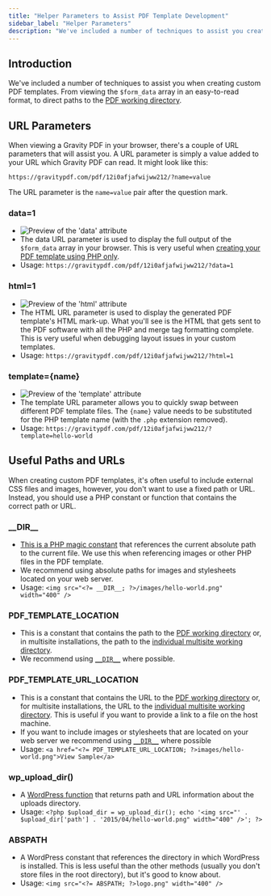```yaml
---
title: "Helper Parameters to Assist PDF Template Development"
sidebar_label: "Helper Parameters"
description: "We've included a number of techniques to assist you create custom PDF templates. From viewing the $form_data array to direct paths for the PDF directory."
---
```


## Introduction  

We've included a number of techniques to assist you when creating custom PDF templates. From viewing the `$form_data` array in an easy-to-read format, to direct paths to the [PDF working directory](developer-first-custom-pdf.md#working-directory).

## URL Parameters 

When viewing a Gravity PDF in your browser, there's a couple of URL parameters that will assist you. A URL parameter is simply a value added to your URL which Gravity PDF can read. It might look like this:

    https://gravitypdf.com/pdf/12i0afjafwijww212/?name=value

The URL parameter is the `name=value` pair after the question mark.

### data=1 
* ![Preview of the 'data' attribute](https://resources.gravitypdf.com/uploads/2015/11/data.png)
* The data URL parameter is used to display the full output of the `$form_data` array in your browser. This is very useful when [creating your PDF template using PHP only](developer-php-form-data-array.md).
* Usage: `https://gravitypdf.com/pdf/12i0afjafwijww212/?data=1`

### html=1 
* ![Preview of the 'html' attribute](https://resources.gravitypdf.com/uploads/2015/11/html.png)
* The HTML URL parameter is used to display the generated PDF template's HTML mark-up. What you'll see is the HTML that gets sent to the PDF software with all the PHP and merge tag formatting complete. This is very useful when debugging layout issues in your custom templates.
* Usage: `https://gravitypdf.com/pdf/12i0afjafwijww212/?html=1`

### template={name} 
* ![Preview of the 'template' attribute](https://resources.gravitypdf.com/uploads/2015/11/template.png)
* The template URL parameter allows you to quickly swap between different PDF template files. The `{name}` value needs to be substituted for the PHP template name (with the `.php` extension removed).
* Usage: `https://gravitypdf.com/pdf/12i0afjafwijww212/?template=hello-world`

## Useful Paths and URLs 

When creating custom PDF templates, it's often useful to include external CSS files and images, however, you don't want to use a fixed path or URL. Instead, you should use a PHP constant or function that contains the correct path or URL.

### \_\_DIR\_\_ 
* [This is a PHP magic constant](http://php.net/manual/en/language.constants.predefined.php) that references the current absolute path to the current file. We use this when referencing images or other PHP files in the PDF template.
* We recommend using absolute paths for images and stylesheets located on your web server.
* Usage: `<img src="<?= __DIR__; ?>/images/hello-world.png" width="400" />`

### PDF\_TEMPLATE\_LOCATION 
* This is a constant that contains the path to the [PDF working directory](developer-first-custom-pdf.md#working-directory) or, in multisite installations, the path to the [individual multisite working directory](developer-first-custom-pdf.md#multisite-structure).
* We recommend using [`__DIR__`](#dir) where possible.

### PDF\_TEMPLATE\_URL\_LOCATION 
* This is a constant that contains the URL to the [PDF working directory](developer-first-custom-pdf.md#working-directory) or, for multisite installations, the URL to the [individual multisite working directory](developer-first-custom-pdf.md#multisite-structure). This is useful if you want to provide a link to a file on the host machine.
* If you want to include images or stylesheets that are located on your web server we recommend using [`__DIR__`](#dir) where possible
* Usage: `<a href="<?= PDF_TEMPLATE_URL_LOCATION; ?>images/hello-world.png">View Sample</a>`

### wp\_upload\_dir() 
* A [WordPress function](https://codex.wordpress.org/Function_Reference/wp_upload_dir) that returns path and URL information about the uploads directory.
* Usage: `<?php $upload_dir = wp_upload_dir(); echo '<img src="' . $upload_dir['path'] . '2015/04/hello-world.png" width="400" />'; ?>`

### ABSPATH 
* A WordPress constant that references the directory in which WordPress is installed. This is less useful than the other methods (usually you don't store files in the root directory), but it's good to know about.
* Usage: `<img src="<?= ABSPATH; ?>logo.png" width="400" />`
